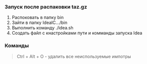 ### Запуск после распаковки taz.gz
1. Распоковать в папку bin
2. Зайти в папку IdeaIC.../bin
3. Выполнить команду ./idea.sh
4. Создать файл с кнастройками пути и комманды запуска Idea


### Команды
> Ctrl + Alt + O - удалить все неиспользуемые импотры
>
